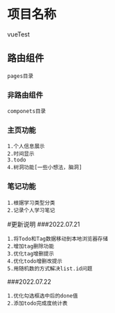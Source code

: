 # 项目名称
vueTest
## 路由组件
```
pages目录
```
### 非路由组件
```
componets目录
```

### 主页功能
```
1.个人信息展示
2.时间显示
3.todo
4.树洞功能[一些小想法，脑洞]
```
### 笔记功能
```
1.根据学习类型分类
2.记录个人学习笔记
```
#更新说明
###2022.07.21
```
1.将Todo和Tag数据移动到本地浏览器存储
2.增加tag删除功能
3.优化tag增删提示
4.优化todo增删改提示
5.用随机数的方式解决list.id问题
```
###2022.07.22
```
1.优化勾选框选中后的done值
2.添加todo完成度统计表
```